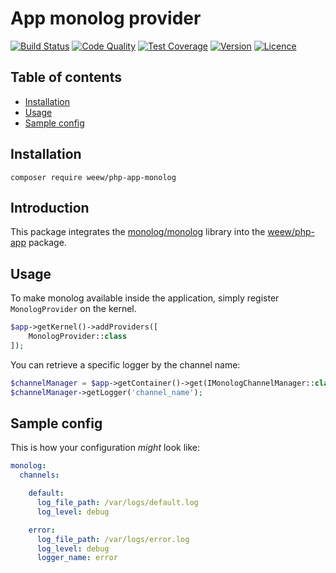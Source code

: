 # App monolog provider

[![Build Status](https://img.shields.io/travis/weew/php-app-monolog.svg)](https://travis-ci.org/weew/php-app-monolog)
[![Code Quality](https://img.shields.io/scrutinizer/g/weew/php-app-monolog.svg)](https://scrutinizer-ci.com/g/weew/php-app-monolog)
[![Test Coverage](https://img.shields.io/coveralls/weew/php-app-monolog.svg)](https://coveralls.io/github/weew/php-app-monolog)
[![Version](https://img.shields.io/packagist/v/weew/php-app-monolog.svg)](https://packagist.org/packages/weew/php-app-monolog)
[![Licence](https://img.shields.io/packagist/l/weew/php-app-monolog.svg)](https://packagist.org/packages/weew/php-app-monolog)

## Table of contents

- [Installation](#installation)
- [Usage](#usage)
- [Sample config](#sample-config)

## Installation

`composer require weew/php-app-monolog`

## Introduction

This package integrates the [monolog/monolog](https://github.com/Seldaek/monolog) library into the [weew/php-app](https://github.com/weew/php-app) package.

## Usage

To make monolog available inside the application, simply register `MonologProvider` on the kernel.

```php
$app->getKernel()->addProviders([
    MonologProvider::class
]);
```

You can retrieve a specific logger by the channel name:

```php
$channelManager = $app->getContainer()->get(IMonologChannelManager::class);
$channelManager->getLogger('channel_name');
```

## Sample config

This is how your configuration *might* look like:

```yml
monolog:
  channels:

    default:
      log_file_path: /var/logs/default.log
      log_level: debug

    error:
      log_file_path: /var/logs/error.log
      log_level: debug
      logger_name: error
```
